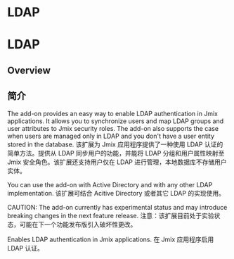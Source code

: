 # LDAP
# LDAP

## Overview
## 简介

The add-on provides an easy way to enable LDAP authentication in Jmix applications. It allows you to synchronize users and map LDAP groups and user attributes to Jmix security roles. The add-on also supports the case when users are managed only in LDAP and you don't have a user entity stored in the database.
该扩展为 Jmix 应用程序提供了一种使用 LDAP 认证的简单方法。提供从 LDAP 同步用户的功能，并能将 LDAP 分组和用户属性映射至 Jmix 安全角色。该扩展还支持用户仅在 LDAP 进行管理，本地数据库不存储用户实体。

You can use the add-on with Active Directory and with any other LDAP implementation.
该扩展可结合 Acitive Directory 或者其它 LDAP 的实现使用。

CAUTION: The add-on currently has experimental status and may introduce breaking changes in the next feature release.
注意：该扩展目前处于实验状态，可能在下一个功能发布版引入破坏性更改。

Enables LDAP authentication in Jmix applications.
在 Jmix 应用程序启用 LDAP 认证。
